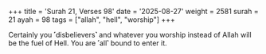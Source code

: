 +++
title = 'Surah 21, Verses 98'
date = '2025-08-27'
weight = 2581
surah = 21
ayah = 98
tags = ["allah", "hell", "worship"]
+++

Certainly you ˹disbelievers˺ and whatever you worship instead of Allah will be the fuel of Hell. You are ˹all˺ bound to enter it.